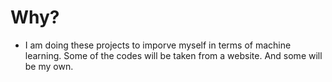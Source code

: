# Why?

- I am doing these projects to imporve myself in terms of machine learning. Some of the codes will be taken from a website. And some will be my own.